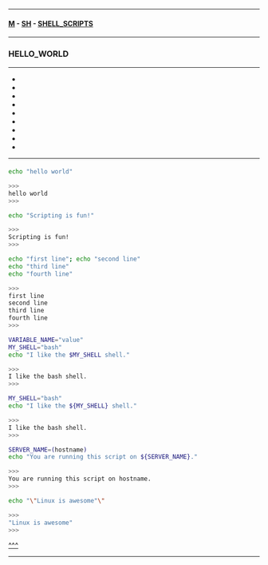 
---

#### [M](https://github.com/ttltrk/TTT/blob/master/menu.md) - [SH](https://github.com/ttltrk/TTT/blob/master/SH/SH.md) - [SHELL_SCRIPTS](https://github.com/ttltrk/TTT/blob/master/SH/SS/SS.md)

---

### HELLO_WORLD

---

* []()
* []()
* []()
* []()
* []()
* []()
* []()
* []()
* []()

---

####

```sh
echo "hello world"

>>>
hello world
>>>
```

```sh
echo "Scripting is fun!"

>>>
Scripting is fun!
>>>
```

```sh
echo "first line"; echo "second line"
echo "third line"
echo "fourth line"

>>>
first line
second line
third line
fourth line
>>>
```

```sh
VARIABLE_NAME="value"
MY_SHELL="bash"
echo "I like the $MY_SHELL shell."

>>>
I like the bash shell.
>>>
```

```sh
MY_SHELL="bash"
echo "I like the ${MY_SHELL} shell."

>>>
I like the bash shell.
>>>
```

```sh
SERVER_NAME=(hostname)
echo "You are running this script on ${SERVER_NAME}."

>>>
You are running this script on hostname.
>>>
```

```sh
echo "\"Linux is awesome"\"

>>>
"Linux is awesome"
>>>
```

[^^^](#HELLO_WORLD)

---

